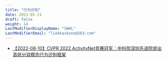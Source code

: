 ```yaml
---
title: "行为识别"
date: 2023-05-11
draft: false
weight: 14
LastModifierDisplayName: "SWHL"
LastModifierEmail: "liekkaskono@163.com"
---
```

 
- [【2022-08-10】CVPR 2022 ActivityNet竞赛冠军：中科院深圳先进院提出高低分双模态行为识别框架](https://mp.weixin.qq.com/s/9_5RvQE7z5Rhrg4_Ux7sMQ)
